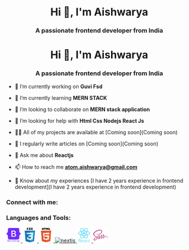 <h1 align="center">Hi 👋, I'm Aishwarya</h1>
<h3 align="center">A passionate frontend developer from India</h3><h1 align="center">Hi 👋, I'm Aishwarya</h1>
<h3 align="center">A passionate frontend developer from India</h3>

- 🔭 I’m currently working on **Guvi Fsd**

- 🌱 I’m currently learning **MERN STACK**

- 👯 I’m looking to collaborate on **MERN stack application**

- 🤝 I’m looking for help with **Html Css Nodejs React Js**

- 👨‍💻 All of my projects are available at [Coming soon](Coming soon)

- 📝 I regularly write articles on [Coming soon](Coming soon)

- 💬 Ask me about **Reactjs**

- 📫 How to reach me **atom.aishwarya@gmail.com**

- 📄 Know about my experiences [I have 2 years experience in frontend development](I have 2 years experience in frontend development)

<h3 align="left">Connect with me:</h3>
<p align="left">
</p>

<h3 align="left">Languages and Tools:</h3>
<p align="left"> <a href="https://getbootstrap.com" target="_blank" rel="noreferrer"> <img src="https://raw.githubusercontent.com/devicons/devicon/master/icons/bootstrap/bootstrap-plain-wordmark.svg" alt="bootstrap" width="40" height="40"/> </a> <a href="https://www.w3schools.com/css/" target="_blank" rel="noreferrer"> <img src="https://raw.githubusercontent.com/devicons/devicon/master/icons/css3/css3-original-wordmark.svg" alt="css3" width="40" height="40"/> </a> <a href="https://www.w3.org/html/" target="_blank" rel="noreferrer"> <img src="https://raw.githubusercontent.com/devicons/devicon/master/icons/html5/html5-original-wordmark.svg" alt="html5" width="40" height="40"/> </a> <a href="https://nextjs.org/" target="_blank" rel="noreferrer"> <img src="https://cdn.worldvectorlogo.com/logos/nextjs-2.svg" alt="nextjs" width="40" height="40"/> </a> <a href="https://reactjs.org/" target="_blank" rel="noreferrer"> <img src="https://raw.githubusercontent.com/devicons/devicon/master/icons/react/react-original-wordmark.svg" alt="react" width="40" height="40"/> </a> <a href="https://sass-lang.com" target="_blank" rel="noreferrer"> <img src="https://raw.githubusercontent.com/devicons/devicon/master/icons/sass/sass-original.svg" alt="sass" width="40" height="40"/> </a> </p>
